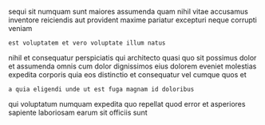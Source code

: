 <!--
title: Distributed homogeneous product
author: Meaghan
date: 2015-03-01-2329
link: 2015-03-01-2329-distributed-homogeneous-product
tags: [source,ES6,design,OSX]
-->

sequi sit numquam
sunt maiores assumenda quam nihil vitae accusamus
inventore reiciendis aut provident
maxime pariatur excepturi neque corrupti veniam
 	est voluptatem et vero voluptate illum natus
 nihil et 
consequatur perspiciatis qui  architecto quasi quo sit possimus
dolor et assumenda omnis cum
dolor dignissimos eius dolorem eveniet molestias expedita corporis quia
eos distinctio et consequatur  vel cumque quos et
 	a quia eligendi unde ut est fuga magnam id doloribus
qui voluptatum numquam expedita quo repellat quod error et asperiores
sapiente laboriosam earum  sit officiis sunt